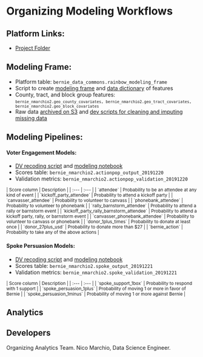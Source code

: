 # Organizing Modeling Workflows

## Platform Links:
* [Project Folder](https://platform.civisanalytics.com/spa/#/projects/129243)

## Modeling Frame:
* Platform table: `bernie_data_commons.rainbow_modeling_frame`
* Script to create [modeling frame](https://github.com/Bernie-2020/bernie-targeting/blob/master/modeling-frame/rainbow-modeling-frame.sql) and [data dictionary](https://docs.google.com/spreadsheets/d/1O1a4SdNBuPFMRT97__IeD1624OFDFafCSGQAuclDrFU/edit#gid=176972138) of features
* County, tract, and block group features: <small>```bernie_nmarchio2.geo_county_covariates, bernie_nmarchio2.geo_tract_covariates, bernie_nmarchio2.geo_block_covariates```</small> 
* Raw data [archived on S3](https://github.com/Bernie-2020/bernie-targeting/blob/master/s3-files/modeling-frame-source-data.R) and [dev scripts for cleaning and imputing missing data](https://github.com/Bernie-2020/bernie-targeting/tree/master/modeling-frame/dev)


## Modeling Pipelines:

#### Voter Engagement Models:
* [DV recoding script](https://github.com/Bernie-2020/bernie-targeting/blob/master/pipeline-etl/voluntee-dv-recode-v2.sql) and [modeling notebook](https://github.com/Bernie-2020/bernie-targeting/blob/master/modeling/volunteer-modeling-workflow-20191219.ipynb)
* Scores table: `bernie_nmarchio2.actionpop_output_20191220` 
* Validation metrics: `bernie_nmarchio2.actionpop_validation_20191220`

 <sub> 
| Score column | Description | 
| :--- | :--- | 
| `attendee` | Probability to be an attendee at any kind of event |
| `kickoff_party_attendee` | Probability to attend a kickoff party |
| `canvasser_attendee` | Probability to volunteer to canvass |
| `phonebank_attendee` | Probability to volunteer to phonebank |
| `rally_barnstorm_attendee` | Probability to attend a rally or barnstorm event |
| `kickoff_party_rally_barnstorm_attendee` | Probability to attend a kickoff party, rally, or barnstorm event |
| `canvasser_phonebank_attendee` | Probability to volunteer to canvass or phonebank |
| `donor_1plus_times` | Probability to donate at least once |
| `donor_27plus_usd` | Probability to donate more than $27 |
| `bernie_action` | Probability to take any of the above actions |
 </sub> 

#### Spoke Persuasion Models:
* [DV recoding script](https://github.com/Bernie-2020/bernie-targeting/blob/master/pipeline-etl/spoke-dv-recode.sql) and [modeling notebook](https://github.com/Bernie-2020/bernie-targeting/blob/master/modeling/spoke-modeling-workflow-20191221.ipynb)
* Scores table: `bernie_nmarchio2.spoke_output_20191221` 
* Validation metrics: `bernie_nmarchio2.spoke_validation_20191221`

 <sub> 
| Score column | Description |
| :--- | :--- |
| `spoke_support_1box` | Probability to respond with 1 support |
| `spoke_persuasion_1plus` | Probability of moving 1 or more in favor of Bernie |
| `spoke_persuasion_1minus` | Probability of moving 1 or more against Bernie |
 </sub> 
 
## Analytics


## Developers
Organizing Analytics Team. Nico Marchio, Data Science Engineer.
